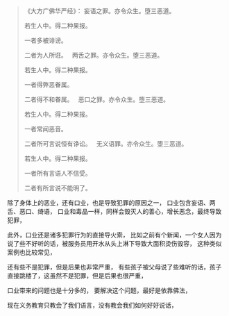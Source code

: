 > 《大方广佛华严经》：
> 妄语之罪。亦令众生。堕三恶道。
> 
> 若生人中。得二种果报。
> 
> 一者多被诽谤。
> 
> 二者为人所诳。
> &nbsp;
> 两舌之罪。亦令众生。堕三恶道。
> 
> 若生人中。得二种果报。
> 
> 一者得弊恶眷属。
> 
> 二者得不和眷属。
> &nbsp;
> 恶口之罪。亦令众生。堕三恶道。
> 
> 若生人中。得二种果报。
> 
> 一者常闻恶音。
> 
> 二者所可言说恒有诤讼。
> &nbsp;
> 无义语罪。亦令众生。堕三恶道。
> 
> 若生人中。得二种果报。
> 
> 一者所有言语人不信受。
> 
> 二者有所言说不能明了。

除了身体上的恶业，还有口业，也是导致犯罪的原因之一，
口业包含妄语、两舌、恶口、绮语，
口业和毒品一样，同样会毁灭人的善心，增长恶念，最终导致犯罪，

此外，口业还是诸多犯罪行为的直接导火索，
比如之前有个新闻，一个女人因为说了些不好听的话，被服务员用开水从头上淋下导致大面积烫伤毁容，
这种类似案例也比较常见，

还有些不是犯罪，但是后果也非常严重，
有些孩子被父母说了些难听的话，孩子直接跳楼了，这虽然不是犯罪，但是后果也很严重，

口业带来的问题也是十分多的，
要解决这个问题，最好是依靠佛法，

现在义务教育只教会了我们语言，没有教会我们如何好好说话，